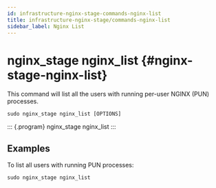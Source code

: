 ```yaml
---
id: infrastructure-nginx-stage-commands-nginx-list
title: infrastructure-nginx-stage/commands-nginx-list
sidebar_label: Nginx List
---
```

nginx\_stage nginx\_list {#nginx-stage-nginx-list}
========================

This command will list all the users with running per-user NGINX (PUN)
processes.

``` {.sh}
sudo nginx_stage nginx_list [OPTIONS]
```

::: {.program}
nginx\_stage nginx\_list
:::

Examples
--------

To list all users with running PUN processes:

``` {.sh}
sudo nginx_stage nginx_list
```
